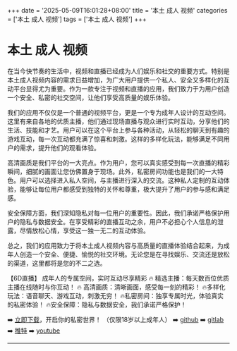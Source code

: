 +++
date = '2025-05-09T16:01:28+08:00'
title = '本土 成人 视频'
categories = ['本土 成人 视频']
tags = ['本土 成人 视频']
+++

# 本土 成人 视频

在当今快节奏的生活中，视频和直播已经成为人们娱乐和社交的重要方式。特别是本土成人视频内容的需求日益增加，为广大用户提供一个私人、安全又多样化的互动平台显得尤为重要。作为一款专注于视频和直播的应用，我们致力于为用户创造一个安全、私密的社交空间，让他们享受高质量的娱乐体验。

我们的应用不仅仅是一个普通的视频平台，更是一个专为成年人设计的互动空间。这里有来自各地的优质主播，他们通过现场直播与观众进行实时互动，分享他们的生活、技能和才艺。用户可以在这个平台上参与各种活动，从轻松的聊天到有趣的游戏互动，每一次互动都充满了惊喜和刺激。这样的多样化玩法，能够满足不同用户的需求，提升他们的观看体验。

高清画质是我们平台的一大亮点。作为用户，您可以真实感受到每一次直播的精彩瞬间，细腻的画面让您仿佛置身于现场。此外，私密房间功能也是我们的一大特色。用户可以选择进入私人空间，与主播进行深入的交流。这种私人定制的互动体验，能够让每位用户都感受到独特的关怀和尊重，极大提升了用户的参与感和满足感。

安全保障方面，我们深知隐私对每一位用户的重要性。因此，我们承诺严格保护用户的隐私与数据安全。在享受精彩的直播互动之余，用户不必担心个人信息的泄露，尽情放松心情，享受这一独一无二的互动体验。

总之，我们的应用致力于将本土成人视频内容与高质量的直播体验结合起来，为成年人创造一个安全、便捷、愉悦的社交环境。无论您是在寻找娱乐、交流还是放松的渠道，这里都将是您的不二之选。

【6D直播】
成年人的专属空间，实时互动尽享精彩
🔥 精选主播：每天数百位优质主播在线随时与你互动！
🔥 高清画质：清晰画面，感受每一刻的精彩！
🔥多样化玩法：语音聊天、游戏互动，刺激无穷！
🔥私密房间：独享专属时光，体验真实的私密体验！
🔥安全保障：隐私与数据安全，我们承诺严格保护！

➡️ [立即下载](https://down123.s3.ap-east-1.amazonaws.com/down/down.html?channelCode=blog)，开启你的私密世界！
（仅限18岁以上成年人）
➡️ [github](https://aldult-live.github.io/)
➡️ [gitlab](https://seo-09598d.gitlab.io/)
➡️ [推特](https://x.com/wegame33)
➡️ [youtube](https://www.youtube.com/@6Dlive)

---
